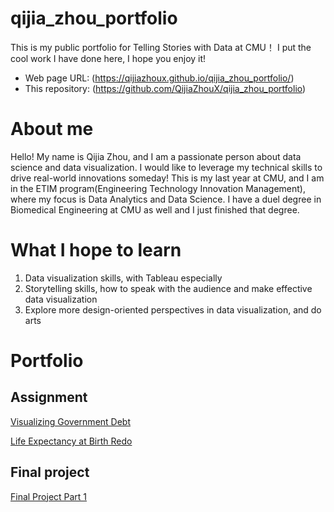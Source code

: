 # qijia_zhou_portfolio
This is my public portfolio for Telling Stories with Data at CMU！
I put the cool work I have done here, I hope you enjoy it!

- Web page URL: (https://qijiazhoux.github.io/qijia_zhou_portfolio/)
- This repository: (https://github.com/QijiaZhouX/qijia_zhou_portfolio)

# About me
Hello! My name is Qijia Zhou, and I am a passionate person about data science and data visualization. I would like to leverage my technical skills to drive real-world innovations someday! This is my last year at CMU, and I am in the ETIM program(Engineering Technology Innovation Management), where my focus is Data Analytics and Data Science. I have a duel degree in Biomedical Engineering at CMU as well and I just finished that degree. 

# What I hope to learn
1. Data visualization skills, with Tableau especially
2. Storytelling skills, how to speak with the audience and make effective data visualization
3. Explore more design-oriented perspectives in data visualization, and do arts

# Portfolio

## Assignment
[Visualizing Government Debt](https://qijiazhoux.github.io/qijia_zhou_portfolio/data_viz_2.html)   

[Life Expectancy at Birth Redo](https://qijiazhoux.github.io/qijia_zhou_portfolio/Assignment_3.html)




## Final project

[Final Project Part 1](https://qijiazhoux.github.io/qijia_zhou_portfolio/Final_Project_1.html)
